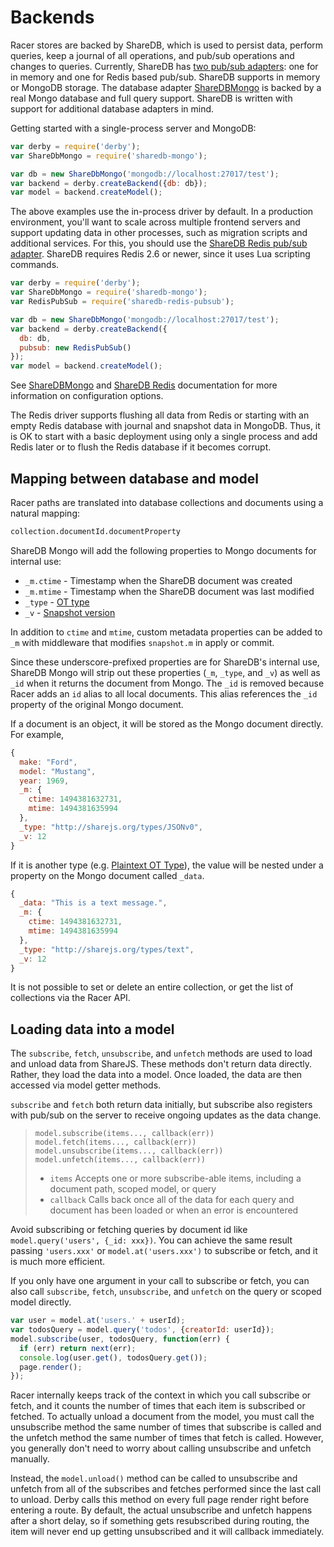 # Backends

Racer stores are backed by ShareDB, which is used to persist data, perform queries, keep a journal of all operations, and pub/sub operations and changes to queries. Currently, ShareDB has [two pub/sub adapters](https://github.com/share/sharedb#database-adapters): one for in memory and one for Redis based pub/sub. ShareDB supports in memory or MongoDB storage. The database adapter [ShareDBMongo](https://github.com/share/sharedb-mongo)
is backed by a real Mongo database and full query support. ShareDB is written with support for additional database adapters in mind.

Getting started with a single-process server and MongoDB:

```js
var derby = require('derby');
var ShareDbMongo = require('sharedb-mongo');

var db = new ShareDbMongo('mongodb://localhost:27017/test');
var backend = derby.createBackend({db: db});
var model = backend.createModel();
```

The above examples use the in-process driver by default. In a production environment, you'll want to scale across multiple frontend servers and support updating data in other processes, such as migration scripts and additional services. For this, you should use the [ShareDB Redis pub/sub adapter](https://github.com/share/sharedb-redis-pubsub). ShareDB requires Redis 2.6 or newer, since it uses Lua scripting commands.

```js
var derby = require('derby');
var ShareDbMongo = require('sharedb-mongo');
var RedisPubSub = require('sharedb-redis-pubsub');

var db = new ShareDbMongo('mongodb://localhost:27017/test');
var backend = derby.createBackend({
  db: db,
  pubsub: new RedisPubSub()
});
var model = backend.createModel();
```

See [ShareDBMongo](https://github.com/share/sharedb-mongo) and [ShareDB Redis](https://github.com/share/sharedb-redis-pubsub) documentation for more information on configuration options.

The Redis driver supports flushing all data from Redis or starting with an empty Redis database with journal and snapshot data in MongoDB. Thus, it is OK to start with a basic deployment using only a single process and add Redis later or to flush the Redis database if it becomes corrupt.

## Mapping between database and model

Racer paths are translated into database collections and documents using a natural mapping:

```bash
collection.documentId.documentProperty
```

ShareDB Mongo will add the following properties to Mongo documents for internal use:
* `_m.ctime` - Timestamp when the ShareDB document was created
* `_m.mtime` - Timestamp when the ShareDB document was last modified
* `_type` - [OT type](https://github.com/share/sharedb#data-model)
* `_v` - [Snapshot version](https://github.com/share/sharedb#data-model)

In addition to `ctime` and `mtime`, custom metadata properties can be added to `_m` with middleware that modifies `snapshot.m` in apply or commit.

Since these underscore-prefixed properties are for ShareDB's internal use, ShareDB Mongo will strip out these properties (`_m`, `_type`, and `_v`) as well as `_id` when it returns the document from Mongo. The `_id` is removed because Racer adds an `id` alias to all local documents. This alias references the `_id` property of the original Mongo document.

If a document is an object, it will be stored as the Mongo document directly. For example,

```js
{
  make: "Ford",
  model: "Mustang",
  year: 1969,
  _m: {
    ctime: 1494381632731,
    mtime: 1494381635994
  },
  _type: "http://sharejs.org/types/JSONv0",
  _v: 12
}
```

If it is another type (e.g. [Plaintext OT Type](https://github.com/ottypes/text)), the value will be nested under a property on the Mongo document called `_data`.

```js
{
  _data: "This is a text message.",
  _m: {
    ctime: 1494381632731,
    mtime: 1494381635994
  },
  _type: "http://sharejs.org/types/text",
  _v: 12
}
```

It is not possible to set or delete an entire collection, or get the list of collections via the Racer API.

## Loading data into a model

The `subscribe`, `fetch`, `unsubscribe`, and `unfetch` methods are used to load and unload data from ShareJS. These methods don't return data directly. Rather, they load the data into a model. Once loaded, the data are then accessed via model getter methods.

`subscribe` and `fetch` both return data initially, but subscribe also registers with pub/sub on the server to receive ongoing updates as the data change.

> `model.subscribe(items..., callback(err))`  
> `model.fetch(items..., callback(err))`   
> `model.unsubscribe(items..., callback(err))`  
> `model.unfetch(items..., callback(err))`  
> * `items` Accepts one or more subscribe-able items, including a document path, scoped model, or query
> * `callback` Calls back once all of the data for each query and document has been loaded or when an error is encountered

Avoid subscribing or fetching queries by document id like `model.query('users', {_id: xxx})`. You can achieve the same result passing `'users.xxx'` or `model.at('users.xxx')` to subscribe or fetch, and it is much more efficient.

If you only have one argument in your call to subscribe or fetch, you can also call `subscribe`, `fetch`, `unsubscribe`, and `unfetch` on the query or scoped model directly.

```js
var user = model.at('users.' + userId);
var todosQuery = model.query('todos', {creatorId: userId});
model.subscribe(user, todosQuery, function(err) {
  if (err) return next(err);
  console.log(user.get(), todosQuery.get());
  page.render();
});
```

Racer internally keeps track of the context in which you call subscribe or fetch, and it counts the number of times that each item is subscribed or fetched. To actually unload a document from the model, you must call the unsubscribe method the same number of times that subscribe is called and the unfetch method the same number of times that fetch is called. However, you generally don't need to worry about calling unsubscribe and unfetch manually.

Instead, the `model.unload()` method can be called to unsubscribe and unfetch from all of the subscribes and fetches performed since the last call to unload. Derby calls this method on every full page render right before entering a route. By default, the actual unsubscribe and unfetch happens after a short delay, so if something gets resubscribed during routing, the item will never end up getting unsubscribed and it will callback immediately.

